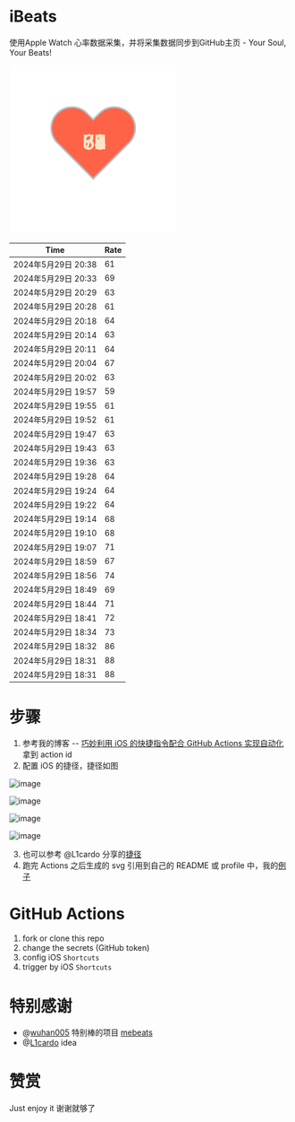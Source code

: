 # iBeats
使用Apple Watch 心率数据采集，并将采集数据同步到GitHub主页 - Your Soul, Your Beats!

![](./files/heart.svg)

<!--START_SECTION:my_heart_rate-->
| Time | Rate | 
 | ---- | ---- | 
| 2024年5月29日 20:38 | 61 |
| 2024年5月29日 20:33 | 69 |
| 2024年5月29日 20:29 | 63 |
| 2024年5月29日 20:28 | 61 |
| 2024年5月29日 20:18 | 64 |
| 2024年5月29日 20:14 | 63 |
| 2024年5月29日 20:11 | 64 |
| 2024年5月29日 20:04 | 67 |
| 2024年5月29日 20:02 | 63 |
| 2024年5月29日 19:57 | 59 |
| 2024年5月29日 19:55 | 61 |
| 2024年5月29日 19:52 | 61 |
| 2024年5月29日 19:47 | 63 |
| 2024年5月29日 19:43 | 63 |
| 2024年5月29日 19:36 | 63 |
| 2024年5月29日 19:28 | 64 |
| 2024年5月29日 19:24 | 64 |
| 2024年5月29日 19:22 | 64 |
| 2024年5月29日 19:14 | 68 |
| 2024年5月29日 19:10 | 68 |
| 2024年5月29日 19:07 | 71 |
| 2024年5月29日 18:59 | 67 |
| 2024年5月29日 18:56 | 74 |
| 2024年5月29日 18:49 | 69 |
| 2024年5月29日 18:44 | 71 |
| 2024年5月29日 18:41 | 72 |
| 2024年5月29日 18:34 | 73 |
| 2024年5月29日 18:32 | 86 |
| 2024年5月29日 18:31 | 88 |
| 2024年5月29日 18:31 | 88 |

<!--END_SECTION:my_heart_rate-->

# 步骤
1. 参考我的博客 -- [巧妙利用 iOS 的快捷指令配合 GitHub Actions 实现自动化](https://github.com/yihong0618/gitblog/issues/198) 拿到 action id
2. 配置 iOS 的捷径，捷径如图

![image](https://user-images.githubusercontent.com/15976103/122154218-0db0b480-ce97-11eb-93bb-5aec07c558dc.png)

![image](https://user-images.githubusercontent.com/15976103/122154236-186b4980-ce97-11eb-8e4b-70551a0391ae.png)

![image](https://user-images.githubusercontent.com/15976103/122154268-2d47dd00-ce97-11eb-902e-3acf292265a9.png)

![image](https://user-images.githubusercontent.com/15976103/122174055-fa144680-ceb4-11eb-9be2-3eb83cd516f7.png)

3. 也可以参考 @L1cardo 分享的[捷径](https://www.icloud.com/shortcuts/6ab6047b459c41ad822ad6b94b1c03d4)
4. 跑完 Actions 之后生成的 svg 引用到自己的 README 或 profile 中，我的[例子](https://github.com/yihong0618) 

# GitHub Actions

1. fork or clone this repo
2. change the secrets (GitHub token)
3. config iOS `Shortcuts` 
4. trigger by iOS `Shortcuts`

# 特别感谢
- @[wuhan005](https://github.com/wuhan005) 特别棒的项目 [mebeats](https://github.com/wuhan005/mebeats)
- @[L1cardo](https://github.com/L1cardo) idea

# 赞赏
Just enjoy it
谢谢就够了
